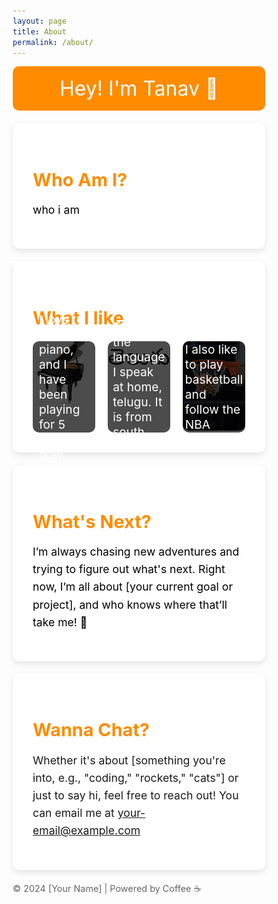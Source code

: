 ```yaml
---
layout: page
title: About
permalink: /about/
---
```


  <title>About Me</title>
  <style>
    * {
      margin: 0;
      padding: 0;
      box-sizing: border-box;
    }

    body {
      font-family: 'Comic Sans MS', sans-serif;
      background-color: #f0f0f0;
      color: #333;
      text-align: center;
      padding: 20px;
    }

    .container {
      max-width: 800px;
      margin: auto;
      background-color: white;
      padding: 2rem;
      box-shadow: 0 4px 10px rgba(0, 0, 0, 0.1);
      border-radius: 10px;
      margin-bottom: 20px;
    }

    header {
      background-color: #ff8c00;
      color: white;
      padding: 1rem;
      font-size: 2rem;
      border-radius: 10px;
      margin-bottom: 20px;
    }

    h2 {
      color: #ff8c00;
      margin-bottom: 1rem;
      font-size: 1.8rem;
    }

    p {
      margin-bottom: 1rem;
      font-size: 1.1rem;
      line-height: 1.6;
    }

    /* Image Grid */
    .activities {
      display: grid;
      grid-template-columns: repeat(3, 1fr);
      gap: 20px;
      margin-top: 20px;
    }

    .activity {
      position: relative;
      cursor: pointer;
      transition: transform 0.3s;
    }

    .activity:hover {
      transform: scale(1.05);
    }

    .activity img {
      width: 100%;
      border-radius: 10px;
    }

    /* Hidden Activity Text */
    .activity-text {
      display: none;
      background-color: rgba(0, 0, 0, 0.7);
      color: white;
      position: absolute;
      top: 0;
      left: 0;
      right: 0;
      bottom: 0;
      display: flex;
      justify-content: center;
      align-items: center;
      font-size: 1.2rem;
      padding: 10px;
      border-radius: 10px;
    }

    footer {
      margin-top: 20px;
      font-size: 0.9rem;
      color: #666;
    }
  </style>


  <!-- Header Section -->
  <header>
    Hey! I'm Tanav 🌟
  </header>

  <!-- Introduction Section -->
  <div class="container">
    <section>
      <h2>Who Am I?</h2>
      <p style="color: black">who i am</p>
    </section>
  </div>

  <!-- Activities Section -->
  <div class="container">
    <section>
      <h2>What I like</h2>
      <div class="activities">
        <div class="activity" onclick="toggleText(this)">
          <img src="../images/piano.jpeg" alt="Activity 1">
          <div class="activity-text">I love to play the piano, and I have been playing for 5 years now. </div>
        </div>
        <div class="activity" onclick="toggleText(this)">
          <img src="../images/telugu.png" alt="Activity 2">
          <div class="activity-text">This is the language I speak at home, telugu. It is from south India</div>
        </div>
        <div class="activity" onclick="toggleText(this)">
          <img src="../images/basketball.jpeg" alt="Activity 3">
          <div class="activity-text">I also like to play basketball and follow the NBA</div>
        </div>
      </div>
    </section>
  </div>

  <!-- Goals Section -->
  <div class="container">
    <section>
      <h2>What's Next?</h2>
      <p style="color: black">I’m always chasing new adventures and trying to figure out what's next. Right now, I’m all about [your current goal or project], and who knows where that’ll take me! 🚀</p>
    </section>
  </div>

  <!-- Contact Section -->
  <div class="container">
    <section>
      <h2>Wanna Chat?</h2>
      <p>Whether it's about [something you're into, e.g., "coding," "rockets," "cats"] or just to say hi, feel free to reach out! You can email me at <a href="mailto:your-email@example.com" class="fun-button">your-email@example.com</a></p>
    </section>
  </div>

  <!-- Footer Section -->
  <footer>
    © 2024 [Your Name] | Powered by Coffee ☕
  </footer>

  <!-- JavaScript for Image Click -->
  <script>
    function toggleText(activity) {
      const text = activity.querySelector('.activity-text');
      if (text.style.display === 'flex') {
        text.style.display = 'none';
      } else {
        text.style.display = 'flex';
      }
    }
  </script>


